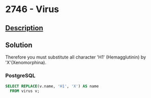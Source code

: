 # 2746 - Virus

## [Description](https://judge.beecrowd.com/pt/problems/view/2746)

## Solution

Therefore you must substitute all character 'H1' (Hemagglutinin) by 'X'(Xenomorphina).

### PostgreSQL

```sql
SELECT REPLACE(v.name, 'H1', 'X') AS name
  FROM virus v;
 ```